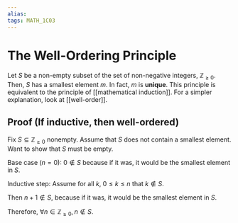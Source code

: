 ```yaml
---
alias:
tags: MATH_1C03
---
```

# The Well-Ordering Principle
Let $S$ be a non-empty subset of the set of non-negative integers, $\mathbb{Z}_{\geq 0}$. Then, $S$ has a smallest element $m$. In fact, $m$ is **unique**. This principle is equivalent to the principle of [[mathematical induction]]. For a simpler explanation, look at [[well-order]].

## Proof (If inductive, then well-ordered)
Fix $S\subseteq \mathbb{Z}_{\geq 0}$ nonempty. Assume that $S$ does not contain a smallest element. Want to show that $S$ must be empty. 

Base case ($n=0$): $0\notin S$ because if it was, it would be the smallest element in $S$. 

Inductive step: Assume for all $k$, $0 \leq k \leq n$ that $k\notin S$. 

Then $n+1 \notin S$, because if it was, it would be the smallest element in $S$. 

Therefore, $\forall n\in \mathbb{Z}_{\geq 0},n\notin S$.